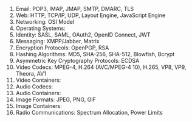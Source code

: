 1. Email: POP3, IMAP, JMAP, SMTP, DMARC, TLS
2. Web: HTTP, TCP/IP, UDP, Layout Engine, JavaScript Engine
3. Networking: OSI Model
4. Operating Systems: 
5. Identity: SASL, SAML, OAuth2, OpenID Connect, JWT
6. Messaging: XMPP/Jabber, Matrix
7. Encryption Protocols: OpenPGP, RSA
8. Hashing Algorithms: MD5, SHA-256, SHA-512, Blowfish, Bcrypt
9. Asymmetric Key Cryptography Protocols: ECDSA
10. Video Codecs: MPEG-4, H.264 (AVC/MPEG-4 10), H.265, VP8, VP9, Theora, AV1
11. Video Containers: 
12. Audio Codecs: 
13. Audio Containers:
14. Image Formats: JPEG, PNG, GIF
15. Image Containers:
16. Radio Communications: Spectrum Allocation, Power Limits